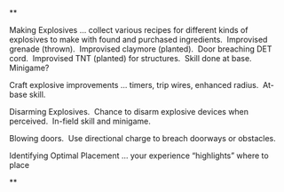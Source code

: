 **

Making Explosives … collect various recipes for different kinds of explosives to make with found and purchased ingredients.  Improvised grenade (thrown).  Improvised claymore (planted).  Door breaching DET cord.  Improvised TNT (planted) for structures.  Skill done at base.  Minigame?

Craft explosive improvements … timers, trip wires, enhanced radius.  At-base skill.

Disarming Explosives.  Chance to disarm explosive devices when perceived.  In-field skill and minigame.

Blowing doors.  Use directional charge to breach doorways or obstacles.
  



Identifying Optimal Placement … your experience “highlights” where to place
  
**